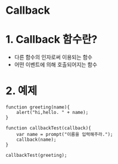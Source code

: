# Callback

# 1. Callback 함수란? 

* 다른 함수의 인자로써 이용되는 함수 
* 어떤 이벤트에 의해 호출되어지는 함수 

# 2. 예제 

```pseudocode
function greeting(name){
    alert("hi,hello. " + name);
}

function callbackTest(callback){
    var name = prompt("이름을 입력해주라.");
    callback(name);
}

callbackTest(greeting);
```



# 